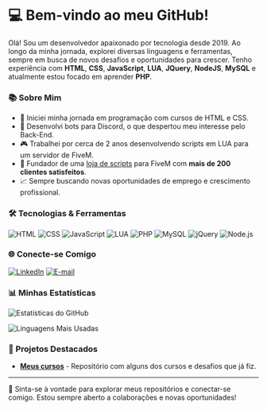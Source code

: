 # 💻 Bem-vindo ao meu GitHub!

Olá! Sou um desenvolvedor apaixonado por tecnologia desde 2019. Ao longo da minha jornada, explorei diversas linguagens e ferramentas, sempre em busca de novos desafios e oportunidades para crescer. Tenho experiência com **HTML**, **CSS**, **JavaScript**, **LUA**, **JQuery**, **NodeJS**, **MySQL** e atualmente estou focado em aprender **PHP**.

### 📚 Sobre Mim
- 🚀 Iniciei minha jornada em programação com cursos de HTML e CSS.
- 🤖 Desenvolvi bots para Discord, o que despertou meu interesse pelo Back-End.
- 🎮 Trabalhei por cerca de 2 anos desenvolvendo scripts em LUA para um servidor de FiveM.
- 🏪 Fundador de uma [loja de scripts](https://www.youtube.com/@dkscripts) para FiveM com **mais de 200 clientes satisfeitos**.
- 📈 Sempre buscando novas oportunidades de emprego e crescimento profissional.

### 🛠️ Tecnologias & Ferramentas
![HTML](https://img.shields.io/badge/HTML-E34F26?style=flat&logo=html5&logoColor=white)
![CSS](https://img.shields.io/badge/CSS-1572B6?style=flat&logo=css3&logoColor=white)
![JavaScript](https://img.shields.io/badge/JavaScript-F7DF1E?style=flat&logo=javascript&logoColor=black)
![LUA](https://img.shields.io/badge/LUA-2C2D72?style=flat&logo=lua&logoColor=white)
![PHP](https://img.shields.io/badge/PHP-777BB4?style=flat&logo=php&logoColor=white)
![MySQL](https://img.shields.io/badge/MySQL-4479A1?style=flat&logo=mysql&logoColor=white)
![jQuery](https://img.shields.io/badge/jQuery-0769AD?style=flat&logo=jquery&logoColor=white)
![Node.js](https://img.shields.io/badge/Node.js-339933?style=flat&logo=nodedotjs&logoColor=white)

### 🌐 Conecte-se Comigo
[![LinkedIn](https://img.shields.io/badge/LinkedIn-0077B5?style=flat&logo=linkedin&logoColor=white)](https://www.linkedin.com/in/felipe-machado-da-silveira-380306182/)
[![E-mail](https://img.shields.io/badge/E--mail-D14836?style=flat&logo=gmail&logoColor=white)](mailto:felipems3004@gmail.com)

### 📊 Minhas Estatísticas
![Estatísticas do GitHub](https://github-readme-stats.vercel.app/api?username=felipem7k&show_icons=true&theme=radical)

![Linguagens Mais Usadas](https://github-readme-stats.vercel.app/api/top-langs/?username=felipem7k&layout=compact&theme=radical)

### 📝 Projetos Destacados
- [**Meus cursos**](https://github.com/felipem7k/meus-cursos) - Repositório com alguns dos cursos e desafios que já fiz.

---

🌟 Sinta-se à vontade para explorar meus repositórios e conectar-se comigo. Estou sempre aberto a colaborações e novas oportunidades!

